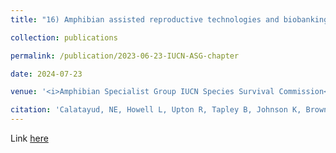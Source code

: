 ```yaml
---
title: "16) Amphibian assisted reproductive technologies and biobanking "

collection: publications

permalink: /publication/2023-06-23-IUCN-ASG-chapter

date: 2024-07-23

venue: '<i>Amphibian Specialist Group IUCN Species Survival Commission</i>'

citation: 'Calatayud, NE, Howell L, Upton R, Tapley B, Johnson K, Browne R, Marcec R, <b>Williams CL</b>, O’Brien D, Hobbs R, Trudeau VT, Bower D, Clulow S, Clulow J, Della Tonga G. (2024) Amphibian Assisted Reproduction and Biobanking in <i>Amphibian conservation action plan: A status review and roadmap for global amphibian conservation</i>. Wren, S., Borzée. A., Marcec-Greaves, R. & Angulo, A. (Eds.). IUCN SSC Occasional Paper, No 57. Gland, Switzerland: IUCN (pp. 285-308).'
---
```


Link [here](https://portals.iucn.org/library/node/51531)
